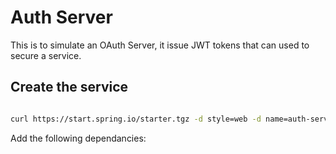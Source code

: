 # Auth Server
This is to simulate an OAuth Server, it issue JWT tokens that can used to secure a service.

## Create the service

```bash

curl https://start.spring.io/starter.tgz -d style=web -d name=auth-server -d type=gradle-project | tar -xzvf -

```

Add the following dependancies:

```bash



```

